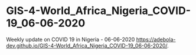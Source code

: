 # GIS-4-World_Africa_Nigeria_COVID-19_06-06-2020
Weekly update on COVID 19 in Nigeria - 06-06-2020
https://adebola-dev.github.io/GIS-4-World_Africa_Nigeria_COVID-19_06-06-2020/. 
